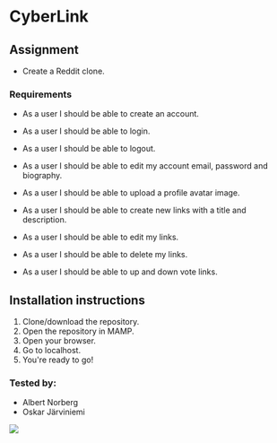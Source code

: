 # CyberLink

## Assignment
- Create a Reddit clone.

### Requirements
- As a user I should be able to create an account.

- As a user I should be able to login.

- As a user I should be able to logout.

- As a user I should be able to edit my account email, password and biography.

- As a user I should be able to upload a profile avatar image.

- As a user I should be able to create new links with a title and description.

- As a user I should be able to edit my links.

- As a user I should be able to delete my links.

- As a user I should be able to up and down vote links.


## Installation instructions
1. Clone/download the repository.
2. Open the repository in MAMP.
3. Open your browser.
4. Go to localhost.
5. You're ready to go!

### Tested by:
- Albert Norberg
- Oskar Järviniemi

<img src="https://media.giphy.com/media/i79P9wUfnmPyo/giphy.gif">
